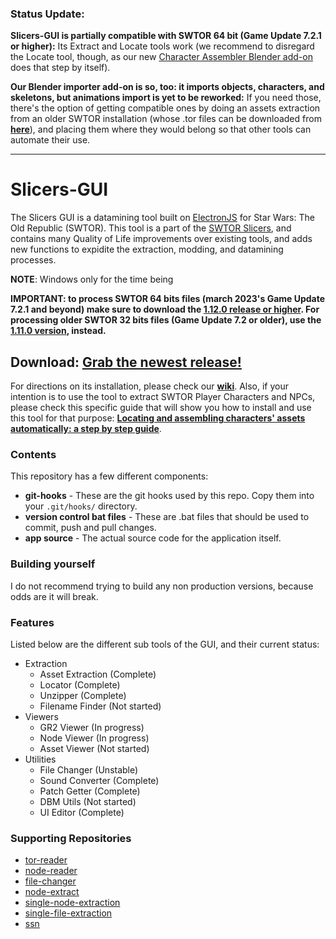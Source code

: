 ### Status Update:
**Slicers-GUI is partially compatible with SWTOR 64 bit (Game Update 7.2.1 or higher):** Its Extract and Locate tools work (we recommend to disregard the Locate tool, though, as our new [Character Assembler Blender add-on](https://github.com/SWTOR-Slicers/SWTOR-Character-Assembler) does that step by itself).

**Our Blender importer add-on is so, too: it imports objects, characters, and skeletons, but animations import is yet to be reworked:** If you need those, there's the option of getting compatible ones by doing an assets extraction from an older SWTOR installation (whose .tor files can be downloaded from **[here](https://drive.google.com/drive/folders/1ZkBNz1cK_IXBxBd4OIYL1jRImnnfHXKW?usp=sharing)**), and placing them where they would belong so that other tools can automate their use.

___

# Slicers-GUI

The Slicers GUI is a datamining tool built on [ElectronJS](https://www.electronjs.org/) for Star Wars: The Old Republic (SWTOR). This tool is a part of the [SWTOR Slicers](https://github.com/SWTOR-Slicers), and contains many Quality of Life improvements over existing tools, and adds new functions to expidite the extraction, modding, and datamining processes.

**NOTE**: Windows only for the time being

**IMPORTANT: to process SWTOR 64 bits files (march 2023's Game Update 7.2.1 and beyond) make sure to download the [1.12.0 release or higher](https://github.com/Tormak9970/Slicers-GUI/releases). For processing older SWTOR 32 bits files (Game Update 7.2 or older), use the [1.11.0 version](https://github.com/Tormak9970/Slicers-GUI/releases/tag/v1.11.1), instead.**

## Download: [Grab the newest release!](https://github.com/Tormak9970/Slicers-GUI/releases)

For directions on its installation, please check our [**wiki**](https://github.com/SWTOR-Slicers/WikiPedia/wiki/). Also, if your intention is to use the tool to extract SWTOR Player Characters and NPCs, please check this specific guide that will show you how to install and use this tool for that purpose: [**Locating and assembling characters' assets automatically: a step by step guide**](https://github.com/SWTOR-Slicers/WikiPedia/wiki/locating-swtor-characters-assets-automatically).


### Contents

This repository has a few different components:
 - **git-hooks** - These are the git hooks used by this repo. Copy them into your `.git/hooks/` directory.
 - **version control bat files** - These are .bat files that should be used to commit, push and pull changes.
 - **app source** - The actual source code for the application itself.

### Building yourself

I do not recommend trying to build any non production versions, because odds are it will break.

### Features

Listed below are the different sub tools of the GUI, and their current status:
 - Extraction
    - Asset Extraction (Complete)
    - Locator (Complete)
    - Unzipper (Complete)
    - Filename Finder (Not started)
 - Viewers
    - GR2 Viewer (In progress)
    - Node Viewer (In progress)
    - Asset Viewer (Not started)
 - Utilities
    - File Changer (Unstable)
    - Sound Converter (Complete)
    - Patch Getter (Complete)
    - DBM Utils (Not started)
    - UI Editor (Complete)

### Supporting Repositories

 - [tor-reader](https://github.com/Tormak9970/tor-reader)
 - [node-reader](https://github.com/Tormak9970/node-reader)
 - [file-changer](https://github.com/Tormak9970/file-changer)
 - [node-extract](https://github.com/Tormak9970/node-extract)
 - [single-node-extraction](https://github.com/Tormak9970/single-node-extraction)
 - [single-file-extraction](https://github.com/Tormak9970/single-file-extractor)
 - [ssn](https://github.com/Tormak9970/ssn)
